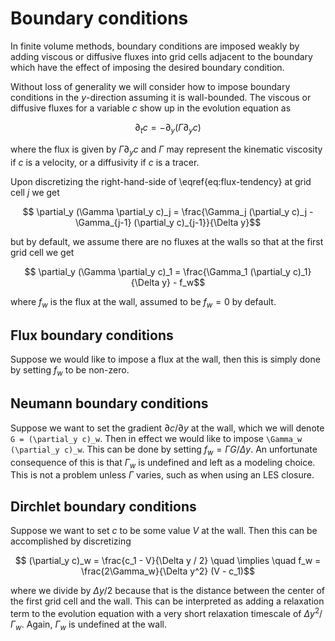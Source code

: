 # Boundary conditions

In finite volume methods, boundary conditions are imposed weakly by adding viscous or diffusive fluxes into grid cells
adjacent to the boundary which have the effect of imposing the desired boundary condition.

Without loss of generality we will consider how to impose boundary conditions in the $y$-direction assuming it is
wall-bounded. The viscous or diffusive fluxes for a variable $c$ show up in the evolution equation as
```math
    \partial_t c = - \partial_y (\Gamma \partial_y c)
```
where the flux is given by $\Gamma \partial_y c$ and $\Gamma$ may represent the kinematic viscosity if $c$ is a
velocity, or a diffusivity if $c$ is a tracer.

Upon discretizing the right-hand-side of \eqref{eq:flux-tendency} at grid cell $j$ we get
```math
    \partial_y (\Gamma \partial_y c)_j = \frac{\Gamma_j (\partial_y c)_j - \Gamma_{j-1} (\partial_y c)_{j-1}}{\Delta y}
```
but by default, we assume there are no fluxes at the walls so that at the first grid cell we get
```math
    \partial_y (\Gamma \partial_y c)_1 = \frac{\Gamma_1 (\partial_y c)_1}{\Delta y} - f_w
```
where $f_w$ is the flux at the wall, assumed to be $f_w = 0$ by default.

## Flux boundary conditions

Suppose we would like to impose a flux at the wall, then this is simply done by setting $f_w$ to be non-zero.

## Neumann boundary conditions

Suppose we want to set the gradient $\partial c/\partial y$ at the wall, which we will denote ``G = (\partial_y c)_w``.
Then in effect we would like to impose ``\Gamma_w (\partial_y c)_w``. This can be done by setting
$f_w = \Gamma G / \Delta y$. An unfortunate consequence of this is that $\Gamma_w$ is undefined and left as a modeling
choice. This is not a problem unless $\Gamma$ varies, such as when using an LES closure.

## Dirchlet boundary conditions
Suppose we want to set $c$ to be some value $V$ at the wall. Then this can be accomplished by discretizing
```math
    (\partial_y c)_w = \frac{c_1 - V}{\Delta y / 2} \quad \implies \quad f_w = \frac{2\Gamma_w}{\Delta y^2} (V - c_1)
```
where we divide by $\Delta y / 2$ because that is the distance between the center of the first grid cell and the wall.
This can be interpreted as adding a relaxation term to the evolution equation with a very short relaxation timescale
of $\Delta y^2 / \Gamma_w$. Again, $\Gamma_w$ is undefined at the wall.
